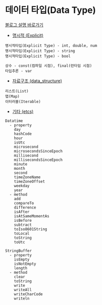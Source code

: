 # 데이터 타입(Data Type)

[블로그 설명 바로가기](https://blog.naver.com/pjt3591oo/222309654609)

* [명시적 (Explicit)](https://github.com/pjt3591oo/dart-syntax/tree/master/data_type/explicit)

```
명시적타입(Explicit Type) - int, double, num
명시적타입(Explicit Type) - string
명시적타입(Explicit Type) - bool

상수 - const(컴파일 시점), final(런타임 시점)
타입추론 - var
```

* [자료구조 (data_structure)](https://github.com/pjt3591oo/dart-syntax/tree/master/data_type/data_structure)

```
리스트(List)
맵(Map)
이터러블(Iterable)
```

* [기타 (etcs)](https://github.com/pjt3591oo/dart-syntax/tree/master/data_type/etcs)

```
Datatime
  - property
    day
    hashCode
    hour
    isUtc
    microsecond
    microsecondsSinceEpoch
    millisecond
    millisecondsSinceEpoch
    minute
    month
    second
    timeZoneName
    timeZoneOffset
    weekday
    year
  - method
    add
    compareTo
    difference
    isAfter
    isAtSameMomentAs
    isBefore
    subtract
    toIso8601String
    toLocal
    toString
    toUtc

StringBuffer
  - property
    isEmpty
    isNotEmpty
    length
  - method
    clear
    toString
    write
    writeAll
    writeCharCode
    writeln
```